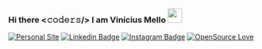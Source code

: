### Hi there <𝚌𝚘𝚍𝚎𝚛𝚜/> I am Vinícius Mello <img src="https://github.com/TheDudeThatCode/TheDudeThatCode/blob/master/Assets/Hi.gif" width="29px">

[![Personal Site](https://img.shields.io/badge/Codar-Space-blueviolet?style=flat-square&logo=next-dot-js)](https://codar.space/)
[![Linkedin Badge](https://img.shields.io/badge/LinkedIn-viniciusbmello-blue?style=flat-square&logo=linkedin)](https://www.linkedin.com/in/viniciusbmello/)
[![Instagram Badge](https://img.shields.io/badge/Instagram-vbmello-red?style=flat-square&logo=instagram)](https://www.instagram.com/vbmello/)
[![OpenSource Love](https://img.shields.io/badge/OpenSource-%E2%99%A5-brightgreen?style=flat-square&logo=open-source-initiative)](https://github.com/viniciusbmello)

<!--
**viniciusbmello/viniciusbmello** is a ✨ _special_ ✨ repository because its `README.md` (this file) appears on your GitHub profile.

Here are some ideas to get you started:

- 🔭 I’m currently working on ...
- 🌱 I’m currently learning ...
- 👯 I’m looking to collaborate on ...
- 🤔 I’m looking for help with ...
- 💬 Ask me about ...
- 📫 How to reach me: ...
- 😄 Pronouns: ...
- ⚡ Fun fact: ...
-->
